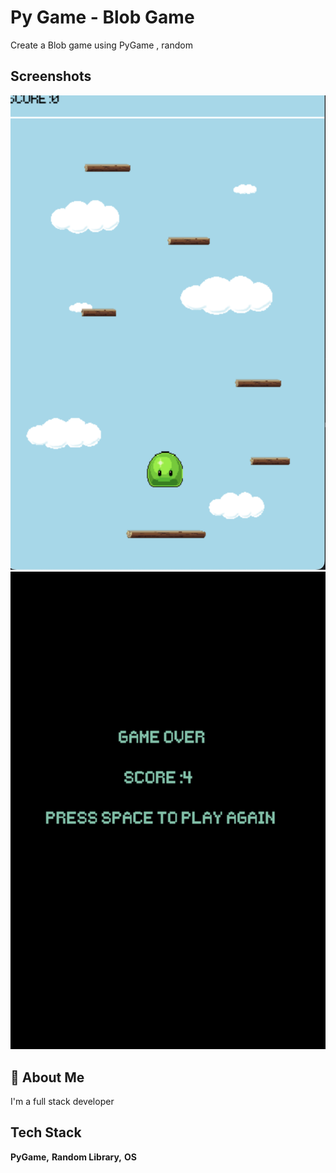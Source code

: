 
# Py Game - Blob Game

Create a Blob game using PyGame , random 



## Screenshots
![App Screenshot](https://github.com/Gurleenbaidwan/Py-Game/blob/main/images/Screenshot%202023-07-08%20at%202.00.35%20PM.png)
![App Screenshot](https://github.com/Gurleenbaidwan/Py-Game/blob/main/images/Screenshot%202023-07-08%20at%202.00.55%20PM.png)


## 🚀 About Me
I'm a full stack developer


## Tech Stack

**PyGame,** 
**Random Library,**
**OS**

